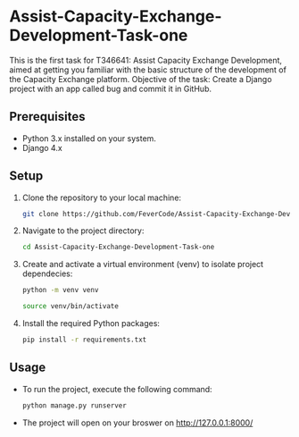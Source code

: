 # Assist-Capacity-Exchange-Development-Task-one

This is the first task for T346641: Assist Capacity Exchange Development, aimed at getting you familiar with the basic structure of the development of the Capacity Exchange platform.  Objective of the task: Create a Django project with an app called bug and commit it in GitHub.

## Prerequisites

- Python 3.x installed on your system.
- Django 4.x 

## Setup

1. Clone the repository to your local machine:

   ```bash
   git clone https://github.com/FeverCode/Assist-Capacity-Exchange-Development-Task-one.git

2. Navigate to the project directory:

    ```bash
    cd Assist-Capacity-Exchange-Development-Task-one

3. Create and activate a virtual environment (venv) to 
    isolate project dependecies:     
    
    ```bash
    python -m venv venv
    
    source venv/bin/activate

4. Install the required Python packages:

    ```bash
    pip install -r requirements.txt

## Usage

* To run the project, execute the following command:

    ```bash
    python manage.py runserver

* The project will open on your broswer on http://127.0.0.1:8000/